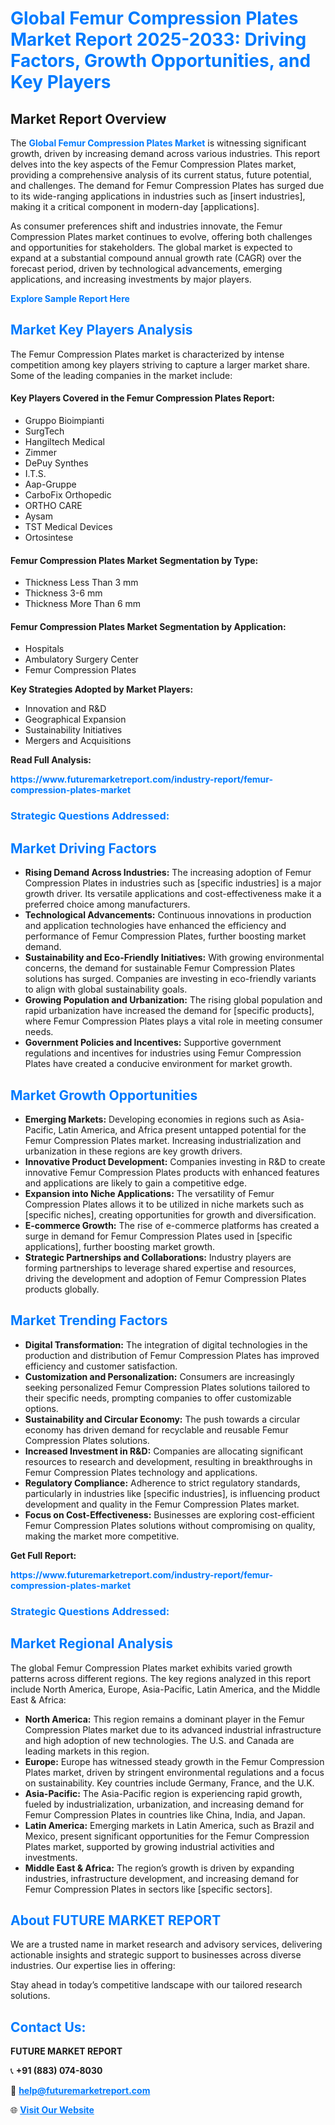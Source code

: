 <h1 style="color: #007BFF;">Global Femur Compression Plates Market Report 2025-2033: Driving Factors, Growth Opportunities, and Key Players</h1>

<section id="overview">
<h2>Market Report Overview</h2>
<p>The <a href="https://www.futuremarketreport.com/industry-report/femur-compression-plates-market" style="color: #007BFF; text-decoration: none;"><strong>Global Femur Compression Plates Market</strong></a> is witnessing significant growth, driven by increasing demand across various industries. This report delves into the key aspects of the Femur Compression Plates market, providing a comprehensive analysis of its current status, future potential, and challenges. The demand for Femur Compression Plates has surged due to its wide-ranging applications in industries such as [insert industries], making it a critical component in modern-day [applications].</p>
<p>As consumer preferences shift and industries innovate, the Femur Compression Plates market continues to evolve, offering both challenges and opportunities for stakeholders. The global market is expected to expand at a substantial compound annual growth rate (CAGR) over the forecast period, driven by technological advancements, emerging applications, and increasing investments by major players.</p>
</section>

<section id="overview">
<p><a href="https://www.futuremarketreport.com/request-sample/reportId=126868" style="color: #007BFF; text-decoration: none;"><strong>Explore Sample Report Here</strong></a></p>
</section>

<section id="key-players">
<h2 style="color: #007BFF;">Market Key Players Analysis</h2>
<p>The Femur Compression Plates market is characterized by intense competition among key players striving to capture a larger market share. Some of the leading companies in the market include:</p>
<h4>Key Players Covered in the Femur Compression Plates Report:</h4>
<ul><li>Gruppo Bioimpianti</li><li>SurgTech</li><li>Hangiltech Medical</li><li>Zimmer</li><li>DePuy Synthes</li><li>I.T.S.</li><li>Aap-Gruppe</li><li>CarboFix Orthopedic</li><li>ORTHO CARE</li><li>Aysam</li><li>TST Medical Devices</li><li>Ortosintese</li></ul>
<h4>Femur Compression Plates Market Segmentation by Type:</h4>
<ul><li>Thickness Less Than 3 mm</li><li>Thickness 3-6 mm</li><li>Thickness More Than 6 mm</li></ul>

<h4>Femur Compression Plates Market Segmentation by Application:</h4>
<ul><li>Hospitals</li><li>Ambulatory Surgery Center</li><li>Femur Compression Plates</li></ul>
<p><strong>Key Strategies Adopted by Market Players:</strong></p>
<ul>
<li>Innovation and R&D</li>
<li>Geographical Expansion</li>
<li>Sustainability Initiatives</li>
<li>Mergers and Acquisitions</li>
</ul>
</section>

<section>
<p><strong>Read Full Analysis: </strong></p><a href="https://www.futuremarketreport.com/industry-report/femur-compression-plates-market" style="color: #007BFF; text-decoration: none;"><strong>https://www.futuremarketreport.com/industry-report/femur-compression-plates-market</strong></a>
<h3 style="color: #007BFF;">Strategic Questions Addressed:</h3>
</section>

<section id="driving-factors">
<h2 style="color: #007BFF;">Market Driving Factors</h2>
<ul>
<li><strong>Rising Demand Across Industries:</strong> The increasing adoption of Femur Compression Plates in industries such as [specific industries] is a major growth driver. Its versatile applications and cost-effectiveness make it a preferred choice among manufacturers.</li>
<li><strong>Technological Advancements:</strong> Continuous innovations in production and application technologies have enhanced the efficiency and performance of Femur Compression Plates, further boosting market demand.</li>
<li><strong>Sustainability and Eco-Friendly Initiatives:</strong> With growing environmental concerns, the demand for sustainable Femur Compression Plates solutions has surged. Companies are investing in eco-friendly variants to align with global sustainability goals.</li>
<li><strong>Growing Population and Urbanization:</strong> The rising global population and rapid urbanization have increased the demand for [specific products], where Femur Compression Plates plays a vital role in meeting consumer needs.</li>
<li><strong>Government Policies and Incentives:</strong> Supportive government regulations and incentives for industries using Femur Compression Plates have created a conducive environment for market growth.</li>
</ul>
</section>

<section id="growth-opportunities">
<h2 style="color: #007BFF;">Market Growth Opportunities</h2>
<ul>
<li><strong>Emerging Markets:</strong> Developing economies in regions such as Asia-Pacific, Latin America, and Africa present untapped potential for the Femur Compression Plates market. Increasing industrialization and urbanization in these regions are key growth drivers.</li>
<li><strong>Innovative Product Development:</strong> Companies investing in R&D to create innovative Femur Compression Plates products with enhanced features and applications are likely to gain a competitive edge.</li>
<li><strong>Expansion into Niche Applications:</strong> The versatility of Femur Compression Plates allows it to be utilized in niche markets such as [specific niches], creating opportunities for growth and diversification.</li>
<li><strong>E-commerce Growth:</strong> The rise of e-commerce platforms has created a surge in demand for Femur Compression Plates used in [specific applications], further boosting market growth.</li>
<li><strong>Strategic Partnerships and Collaborations:</strong> Industry players are forming partnerships to leverage shared expertise and resources, driving the development and adoption of Femur Compression Plates products globally.</li>
</ul>
</section>

<section id="trending-factors">
<h2 style="color: #007BFF;">Market Trending Factors</h2>
<ul>
<li><strong>Digital Transformation:</strong> The integration of digital technologies in the production and distribution of Femur Compression Plates has improved efficiency and customer satisfaction.</li>
<li><strong>Customization and Personalization:</strong> Consumers are increasingly seeking personalized Femur Compression Plates solutions tailored to their specific needs, prompting companies to offer customizable options.</li>
<li><strong>Sustainability and Circular Economy:</strong> The push towards a circular economy has driven demand for recyclable and reusable Femur Compression Plates solutions.</li>
<li><strong>Increased Investment in R&D:</strong> Companies are allocating significant resources to research and development, resulting in breakthroughs in Femur Compression Plates technology and applications.</li>
<li><strong>Regulatory Compliance:</strong> Adherence to strict regulatory standards, particularly in industries like [specific industries], is influencing product development and quality in the Femur Compression Plates market.</li>
<li><strong>Focus on Cost-Effectiveness:</strong> Businesses are exploring cost-efficient Femur Compression Plates solutions without compromising on quality, making the market more competitive.</li>
</ul>
</section>

<section>
<p><strong>Get Full Report: </strong></p><a href="https://www.futuremarketreport.com/industry-report/femur-compression-plates-market" style="color: #007BFF; text-decoration: none;"><strong>https://www.futuremarketreport.com/industry-report/femur-compression-plates-market</strong></a>
<h3 style="color: #007BFF;">Strategic Questions Addressed:</h3>
</section>


<section id="regional-analysis">
<h2 style="color: #007BFF;">Market Regional Analysis</h2>
<p>The global Femur Compression Plates market exhibits varied growth patterns across different regions. The key regions analyzed in this report include North America, Europe, Asia-Pacific, Latin America, and the Middle East & Africa:</p>
<ul>
<li><strong>North America:</strong> This region remains a dominant player in the Femur Compression Plates market due to its advanced industrial infrastructure and high adoption of new technologies. The U.S. and Canada are leading markets in this region.</li>
<li><strong>Europe:</strong> Europe has witnessed steady growth in the Femur Compression Plates market, driven by stringent environmental regulations and a focus on sustainability. Key countries include Germany, France, and the U.K.</li>
<li><strong>Asia-Pacific:</strong> The Asia-Pacific region is experiencing rapid growth, fueled by industrialization, urbanization, and increasing demand for Femur Compression Plates in countries like China, India, and Japan.</li>
<li><strong>Latin America:</strong> Emerging markets in Latin America, such as Brazil and Mexico, present significant opportunities for the Femur Compression Plates market, supported by growing industrial activities and investments.</li>
<li><strong>Middle East & Africa:</strong> The region’s growth is driven by expanding industries, infrastructure development, and increasing demand for Femur Compression Plates in sectors like [specific sectors].</li>
</ul>
</section>

<footer>
<h2 style="color: #007BFF;">About FUTURE MARKET REPORT</h2>
<p>We are a trusted name in market research and advisory services, delivering actionable insights and strategic support to businesses across diverse industries. Our expertise lies in offering:</p>

<p>Stay ahead in today’s competitive landscape with our tailored research solutions.</p>

<h2 style="color: #007BFF;">Contact Us:</h2>
<p><strong>FUTURE MARKET REPORT</strong></p>
<p>📞 <strong>+91 (883) 074-8030</strong></p>
<p>📧 <strong><a href="mailto:help@futuremarketreport.com" style="color: #007BFF;">help@futuremarketreport.com</a></strong></p>
<p>🌐 <strong><a href="https://www.futuremarketreport.com/" style="color: #007BFF;">Visit Our Website</a></strong></p>
</footer>